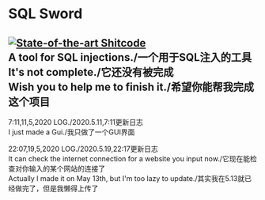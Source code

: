 # SQL Sword  
[![State-of-the-art Shitcode](https://img.shields.io/static/v1?label=State-of-the-art&message=Shitcode&color=7B5804)](https://github.com/trekhleb/state-of-the-art-shitcode)  
__A tool for SQL injections./一个用于SQL注入的工具__  
It's not complete./它还没有被完成  
Wish you to help me to finish it./希望你能帮我完成这个项目  
--------------------------------------------------------  
7:11,11,5,2020 LOG./2020.5.11,7:11更新日志  
I just made a Gui./我只做了一个GUI界面
  
22:07,19,5,2020 LOG./2020.5.19,22:17更新日志  
It can check the internet connection for a website you input now./它现在能检查对你输入的某个网站的连接了  
Actually I made it on May 13th, but I'm too lazy to update./其实我在5.13就已经做完了，但是我懒得上传了
